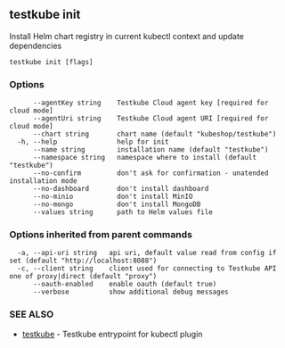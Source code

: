 ## testkube init

Install Helm chart registry in current kubectl context and update dependencies

```
testkube init [flags]
```

### Options

```
      --agentKey string    Testkube Cloud agent key [required for cloud mode]
      --agentUri string    Testkube Cloud agent URI [required for cloud mode]
      --chart string       chart name (default "kubeshop/testkube")
  -h, --help               help for init
      --name string        installation name (default "testkube")
      --namespace string   namespace where to install (default "testkube")
      --no-confirm         don't ask for confirmation - unatended installation mode
      --no-dashboard       don't install dashboard
      --no-minio           don't install MinIO
      --no-mongo           don't install MongoDB
      --values string      path to Helm values file
```

### Options inherited from parent commands

```
  -a, --api-uri string   api uri, default value read from config if set (default "http://localhost:8088")
  -c, --client string    client used for connecting to Testkube API one of proxy|direct (default "proxy")
      --oauth-enabled    enable oauth (default true)
      --verbose          show additional debug messages
```

### SEE ALSO

* [testkube](testkube.md)	 - Testkube entrypoint for kubectl plugin

